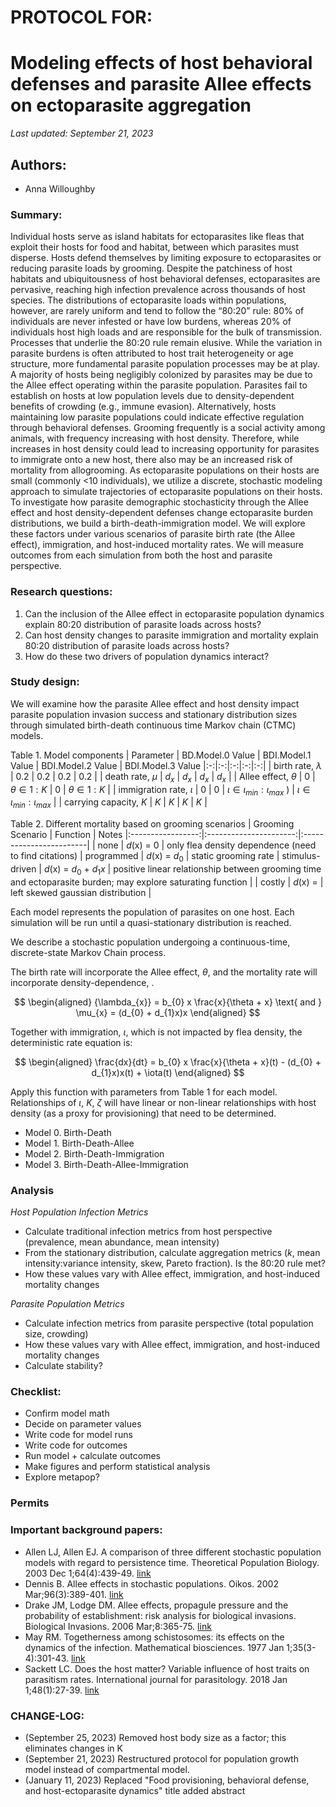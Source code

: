 # PROTOCOL FOR: 
# Modeling effects of host behavioral defenses and parasite Allee effects on ectoparasite aggregation 

_Last updated: September 21, 2023_

## Authors: 

* Anna Willoughby

### Summary: 

Individual hosts serve as island habitats for ectoparasites like fleas that exploit their hosts for food and habitat, between which parasites must disperse. Hosts defend themselves by limiting exposure to ectoparasites or reducing parasite loads by grooming. Despite the patchiness of host habitats and ubiquitousness of host behavioral defenses, ectoparasites are pervasive, reaching high infection prevalence across thousands of host species. The distributions of ectoparasite loads within populations, however, are rarely uniform and tend to follow the “80:20” rule: 80% of individuals are never infested or have low burdens, whereas 20% of individuals host high loads and are responsible for the bulk of transmission. Processes that underlie the 80:20 rule remain elusive. While the variation in parasite burdens is often attributed to host trait heterogeneity or age structure, more fundamental parasite population processes may be at play. A majority of hosts being negligibly colonized by parasites may be due to the Allee effect operating within the parasite population. Parasites fail to establish on hosts at low population levels due to density-dependent benefits of crowding (e.g., immune evasion). Alternatively, hosts maintaining low parasite populations could indicate effective regulation through behavioral defenses. Grooming frequently is a social activity among animals, with frequency increasing with host density. Therefore, while increases in host density could lead to increasing opportunity for parasites to immigrate onto a new host, there also may be an increased risk of mortality from allogrooming. As ectoparasite populations on their hosts are small (commonly <10 individuals), we utilize a discrete, stochastic modeling approach to simulate trajectories of ectoparasite populations on their hosts. To investigate how parasite demographic stochasticity through the Allee effect and host density-dependent defenses change ectoparasite burden distributions, we build a birth-death-immigration model. We will explore these factors under various scenarios of parasite birth rate (the Allee effect), immigration, and host-induced mortality rates. We will measure outcomes from each simulation from both the host and parasite perspective. 

### Research questions:
 1) Can the inclusion of the Allee effect in ectoparasite population dynamics explain 80:20 distribution of parasite loads across hosts? 
 2) Can host density changes to parasite immigration and mortality explain 80:20 distribution of parasite loads across hosts? 
 3) How do these two drivers of population dynamics interact?

### Study design:

We will examine how the parasite Allee effect and host density impact parasite population invasion success and stationary distribution sizes through simulated birth-death continuous time Markov chain (CTMC) models. 

Table 1. Model components
| Parameter  | BD.Model.0 Value | BDI.Model.1 Value | BDI.Model.2 Value | BDI.Model.3 Value
|:-:|:-:|:-:|:-:|:-:|
| birth rate, $\lambda$  | 0.2 |  0.2 | 0.2 |  0.2 | 
| death rate, $\mu$ | $d_{x}$ | $d_{x}$ | $d_{x}$   | $d_{x}$  | 
| Allee effect, $\theta$  | 0 | $\theta \in 1:K$ | 0 |  $\theta \in 1:K$ |
| immigration rate, $\iota$ | 0 |  0  | $\iota \in \iota_{min}:\iota_{max}$ ) |   $\iota \in \iota_{min}:\iota_{max}$ |
| carrying capacity, $K$ | $K$ | $K$ | $K$ |  $K$  |

Table 2. Different mortality based on grooming scenarios 
| Grooming Scenario |        Function        | Notes
|:-----------------:|:----------------------:|:------------------------|
| none | $d$(x) = 0 | only flea density dependence (need to find citations)
| programmed  | $d$(x) = $d_{0}$ | static grooming rate
| stimulus-driven |  $d$(x) = $d_{0}$ + $d_{1}x$ | positive linear relationship between grooming time and ectoparasite burden; may explore saturating function |
| costly | $d$(x) =  | left skewed gaussian distribution |


Each model represents the population of parasites on one host. Each simulation will be run until a quasi-stationary distribution is reached.  

We describe a stochastic population undergoing a continuous-time, discrete-state Markov Chain process. 

The birth rate will incorporate the Allee effect, $\theta$, and the mortality rate will incorporate density-dependence, . 

$$
\begin{aligned}
{\lambda_{x}} = b_{0} x \frac{x}{\theta + x}  \text{      and      } \mu_{x} = (d_{0} + d_{1}x)x 
\end{aligned}
$$

Together with immigration, $\iota$, which is not impacted by flea density, the deterministic rate equation is: 

$$
\begin{aligned}
\frac{dx}{dt} = b_{0} x \frac{x}{\theta + x}(t) - (d_{0} + d_{1}x)x(t) + \iota(t)
\end{aligned}
$$

Apply this function with parameters from Table 1 for each model. Relationships of $\iota$, $K$, $\zeta$ will have linear or non-linear relationships with host density (as a proxy for provisioning) that need to be determined. 
- Model 0. Birth-Death 
- Model 1. Birth-Death-Allee
- Model 2. Birth-Death-Immigration
- Model 3. Birth-Death-Allee-Immigration

### Analysis 

_Host Population Infection Metrics_

* Calculate traditional infection metrics from host perspective (prevalence, mean abundance, mean intensity)
* From the stationary distribution, calculate aggregation metrics ($k$, mean intensity:variance intensity, skew, Pareto fraction). Is the 80:20 rule met? 
* How these values vary with Allee effect, immigration, and host-induced mortality changes

_Parasite Population Metrics_

* Calculate infection metrics from parasite perspective (total population size, crowding)
* How these values vary with Allee effect, immigration, and host-induced mortality changes
* Calculate stability? 

### Checklist: 

* Confirm model math 
* Decide on parameter values
* Write code for model runs
* Write code for outcomes
* Run model + calculate outcomes
* Make figures and perform statistical analysis
* Explore metapop? 

### Permits

### Important background papers: 
- Allen LJ, Allen EJ. A comparison of three different stochastic population models with regard to persistence time. Theoretical Population Biology. 2003 Dec 1;64(4):439-49.
[link](https://paperpile.com/app/p/74de65e5-f1a5-09d9-ad25-c40f4255334c)
- Dennis B. Allee effects in stochastic populations. Oikos. 2002 Mar;96(3):389-401. [link](https://paperpile.com/app/p/9b250b51-ad73-0bb8-a125-bf388cb4a48d)
- Drake JM, Lodge DM. Allee effects, propagule pressure and the probability of establishment: risk analysis for biological invasions. Biological Invasions. 2006 Mar;8:365-75. [link](https://paperpile.com/app/p/3bc8340a-08e5-0d17-ba8e-c389fd6b2fd4)
- May RM. Togetherness among schistosomes: its effects on the dynamics of the infection. Mathematical biosciences. 1977 Jan 1;35(3-4):301-43. [link](https://paperpile.com/app/p/674123bf-e4d1-0e4a-beb6-083ab0bba326)
- Sackett LC. Does the host matter? Variable influence of host traits on parasitism rates. International journal for parasitology. 2018 Jan 1;48(1):27-39. [link](https://paperpile.com/app/p/0d7f3b9f-da58-0d37-87ab-1b5ed9b5dab6)
  
### CHANGE-LOG:
- (September 25, 2023) Removed host body size as a factor; this eliminates changes in K 
- (September 21, 2023) Restructured protocol for population growth model instead of compartmental model. 
- (January 11, 2023) Replaced "Food provisioning, behavioral defense, and host-ectoparasite dynamics" title added abstract
